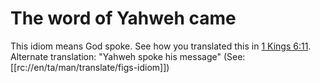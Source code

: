 # The word of Yahweh came

This idiom means God spoke. See how you translated this in [1 Kings 6:11](../06/11.md). Alternate translation: "Yahweh spoke his message" (See: [[rc://en/ta/man/translate/figs-idiom]])

